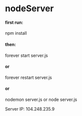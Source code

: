 # nodeServer

#### first run:
npm install

#### then:
forever start server.js
#### or
forever restart server.js
#### or
nodemon server.js or node server.js


Server IP: 104.248.235.9  
